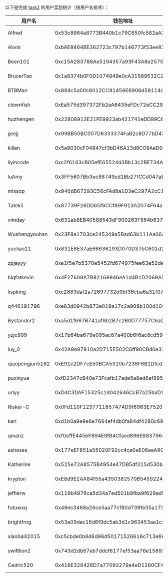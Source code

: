 以下是完成 [task2](../task/task2.md) 的用户奖励统计（按用户名排序）：


|    用户名     | 钱包地址                                   | tx                                                                                                                 |
|---------------|--------------------------------------------|--------------------------------------------------------------------------------------------------------------------|
| Alfred        | 0x53c8984a8773B440b1c79C650fc582aA38Cc5041 | [0.5 MON](https://testnet.monadexplorer.com/tx/0x87633c9a52ca0ddedcae1b3e9a2c3168da6151839b3e945cf895092c50c5a665) | 
| Alivin        | 0xbAE8464BE362723c797b146773f53ee879794623 | [0.5 MON](https://testnet.monadexplorer.com/tx/0x1294b0d2f1886959bfe43b2b3bd5f9261fcb83396cb4d20976a6edfe7433df01) |
| Been101       | 0xc15A283788Ae5194357a93F43A8e257046235cfd | [0.5 MON](https://testnet.monadexplorer.com/tx/0x70b12d0217a3da99fff4c6a000b7d0cc5e7cbce9c456cbe44c2cc315eef9b842) |
| BrucerTao     | 0x1a8374b0F0D1074849e0cA31589532C2ad2806d8 | [0.5 MON](https://testnet.monadexplorer.com/tx/0x3e096c9c7f9e7cc8ad9c0e78f6fc0b783e85e04a4018b5ef181b85e22c0c5dfb) |
| BTBMan        | 0x884c5a00c8012CC91456E6906d58114c0d1B6F0B | [0.5 MON](https://testnet.monadexplorer.com/tx/0xb7cdd6a6aef46fa9912f74a8709b1b3f9f6cf6b98a80c6ffd8edb3a5fda15a0d) |
| clownfish     | 0xEa575d397372Fb2eA6435eFDc72eCC29BecfC396 | [0.5 MON](https://testnet.monadexplorer.com/tx/0xf375d7b48e6907a1b2611dd620bcbd647e0700fd7c2f735faa6d26cd301dd5b9) |
| huzhengen     | 0x22808912E21FE9923ab421741eDD99C611A2661C | [0.5 MON](https://testnet.monadexplorer.com/tx/0x82120dba5eca96e5c5f75702b8c8d03e30afd18ee83a541e4d4675ab4fa79099) |
| jjeejj        | 0x99BB50BC007D6333374FaB2c8D77bD43Fe9Ce2F9 | [0.5 MON](https://testnet.monadexplorer.com/tx/0xaacb572fa01d70f6cc49a7a02322e07672933c7feeb06155fd56ef48fc4cae89) |
| kilien        | 0x5a9030cF04847cf3bD46A13d8C09AeD007673E0f | [0.5 MON](https://testnet.monadexplorer.com/tx/0x75b7f861c648a6801e3a0d76a994f585bffbdd626cf73fb6c522b55acba94fed) |
| liyincode     | 0xc2f6163cB05efE65524d3Bb13c2BE734A6916385 | [0.5 MON](https://testnet.monadexplorer.com/tx/0xd7876abbb2df740575dd26562aef41be45d9cbcc4d9e5b63b268784d3a30e775) |
| luAmy         | 0x3FF5607Bb3ec88749ed1Bb27fCCd047aBf60619e | [0.5 MON](https://testnet.monadexplorer.com/tx/0x2dc087ddfff67f932e15b6698915ba6cf719dd9896f98340fa35bbf93bc68e29) |
| missop        | 0x940dB67293C56cFAd8a1D3eC297A2cC1A4b10e4B | [0.5 MON](https://testnet.monadexplorer.com/tx/0x4cca63160a27a1ca700d266ed6326c83ad1bc5b11e78a0cf0c5273c4b4d0d4a6) |
| Tatekii       | 0x87739F26DD65f6CCf89F913A2074F64a6aC710E3 | [0.5 MON](https://testnet.monadexplorer.com/tx/0x13fc67e7b2898bc2f3f4072cfe772bde215bd50d471a2f37fc4902227301fcb5) |
| vimday        | 0x631ab8EB40588543dF900263F864b6376d56A587 | [0.5 MON](https://testnet.monadexplorer.com/tx/0xc4785545a6f2d0056d2f3ab580d3484a3516d72ad36bb836e927fd2d9111360f) |
| Wushengyouhan | 0x23F8a1703ce245349a5Bad63b111Aa06ada7bB30 | [0.5 MON](https://testnet.monadexplorer.com/tx/0xd168474ff323b0ba947a02db75953e7be2cd4206e5138095a66532c7e7763c91) |
| yueliao11     | 0x831E8E37aE66636193D070D37bC601d1F30fE0B9 | [0.5 MON](https://testnet.monadexplorer.com/tx/0x17edb59bbe281175088cde2903f5f8699612411cb533fca2e1e879de5b95ed1f) |
| zpjayyy       | 0xe1f5e7b5370e5452fd674975fee63e52de283545 | [0.5 MON](https://testnet.monadexplorer.com/tx/0xe6b83cc7e35feb7f9b6017e3f27766189c28361def6e9444792f3a90c9cce3b0) |
| bigfatkevin   | 0x4F27608A7B82169946eA1d4B1D2069A52BA446aC | [0.5 MON](https://testnet.monadexplorer.com/tx/0x9dcb226d3dfd0d24568a2f43d25a7a0a66a159d96f19b3a4bd6624bad0f7d4d4) |
| lispking      | 0xc2883daf2a72697732d9bf36cba6a31f07c4d472 | [0.5 MON](https://testnet.monadexplorer.com/tx/0x2146c1525adb582793b6580ce9af9974e689a41763e098de783cb723597d05a7) |
| q446191796    | 0xe83d0942b873e019a17c2a908b100d1051387ca3 | [0.5 MON](https://testnet.monadexplorer.com/tx/0xd70fc6ed22ad719028dba34f6f922c381b96b7fdd35bc6b4fdd5cd7380718b3b) |
| Bystander2    | 0xa5d1f687B741af9b2B7c2B0D77757C6a0De69055 | [0.5 MON](https://testnet.monadexplorer.com/tx/0xac7f57e36745d88cca9fa5fea5b0f04c831fd2896ec8215133f9153236155bc4) |
| yzjc999       | 0x17b64ba679e095ac87a400b6f6ac8cd591b517f9 | [0.5 MON](https://testnet.monadexplorer.com/tx/0xd5631301781f3efbff85b96dacfa70191f0231a815c5e5cce07e979354b3540c) |
| luy_0         | 0x42A9e87810a2D715E502C6ff90CBd0e31d40df21 | [0.5 MON](https://testnet.monadexplorer.com/tx/0x4874b4a2a66b06ea2f3d348e30fc5f2b6f3d378af1d594be40465d5f08736445) |
| qiaopengjun5162| 0xE91e2DF7cE50BCA5310b7238F6B1Dfcd15566bE5 | [0.5 MON](https://testnet.monadexplorer.com/tx/0x43f2ae02d19edc5ae431faaf55642cf4c3743db2c7fa34daa7257c73396b5dfc) |
| puxinyue      | 0xfD2347cB40e73Fcafb17ade5a8ed6af895eD1c5c | [0.5 MON](https://testnet.monadexplorer.com/tx/0x9c72802674f89beeea01f2ff93d37cadc34f81e875e6e9d2ea3dc248b497ad91) |
| urlyy         | 0xDdC3DAF15325c1d042646CcB7a25baD1FFB7f1bd | [0.5 MON](https://testnet.monadexplorer.com/tx/0xbf58c3cfccdd5ac31f2b0ede53235e5c48dc0342f31ed4301ec3ab3eba197249) |
| Risker-C      | 0x0Fd110F1237711857474D9f6963E75206798fB91 | [0.5 MON](https://testnet.monadexplorer.com/tx/0x2de28c802be4f30f1a2dae5c82a55c90bbd28c4c68b4104cdf37522a18b79a8e) |
| karl          | 0xd1b0a9e9e6e7664ef4db0fa84df4280c69333333 | [0.5 MON](https://testnet.monadexplorer.com/tx/0x2336d29e9b89a5e70a6542a194fd56df00fb422f30128c35a3cc0019d7bc8222) |
| qmanz         | 0xf0effE445bF894E9fB4Cfaed896E8837964Ba223 | [0.5 MON](https://testnet.monadexplorer.com/tx/0xd1ff51592b7526c516ce0ba13c8e30c028ad128af5d796a83f673ac08c4eff59) |
| asheses       | 0x177eEF851a55020F92cc4ce0eE06eeA9062cf34B | [0.5 MON](https://testnet.monadexplorer.com/tx/0x9ad9e891458e05efca5c501b1515160980e43441dc58a08ba8f615f970631baa) |
| Katherine     | 0x525e72A8575B4954e47DB5df315d530bbF49Ec59 | [0.5 MON](https://testnet.monvision.io/tx/0x1a9e500da262ea0915c9c6f9c87a6ddc8217ea16a38b17566d6a2fd5c1368714) |
| krypton       | 0xE8d9E2AA84f55a4350382570B545922405Cdb493 | [0.5 MON](https://testnet.monadexplorer.com/tx/0xf46702e4aee7ccf49333ba46833a912f57a58dca18effe4bf90fdf6af35d6d39) |
| jeffierw      | 0x119b4976ca5d34a7ed501b8fba9f629ad58a4435 | [0.5 MON](https://testnet.monadexplorer.com/tx/0x0ec82cb0082f0a8167a2ce3840b2d22f416c365600889c1986c8b53e810c5834) |
| futuwxq       | 0x48ec3468a26ce5aa77cf80d739fe35a1735304e1 | [0.5 MON](https://testnet.monadexplorer.com/tx/0x5bab0d905661158f859114fb71ddebf05b7abec7758f1dc49323fe8c5dbae43a) |
| brightfrog    | 0x53a09dac16d6f9dc5ab3d1c963453aa1c268cd5c | [0.5 MON](https://testnet.monadexplorer.com/tx/0x8c30f0d0cb3ebd90bd68d63efe797aa3e6d35743e1ef8d5bd00a9fd9c31050d2) |
| xiaobaili2015 | 0xc5cbde0b8d6d96d50171526616c713e66861c363 | [0.5 MON](https://testnet.monadexplorer.com/tx/0x4552875ad78293448c513d1ca5d23cd68bc65c46cb5829af45b6748544b9d7c1) |
| swiftlion2    | 0x743d2db67eb7ddcf6177ef53aa76e15893e1ece6 | [0.5 MON](https://testnet.monadexplorer.com/tx/0x6652234f4271d78ca66fb6a0781db94e77c226657028bd4efe1d2beb7a438bf6) |
| Cedric520     | 0x418E326426D7a77092279a4eD1260CF446F071f1 | [0.5 MON](https://testnet.monadexplorer.com/tx/0x124d435cfd30984a4c4bb45b544c334bcb959c929add4d7ce60f1e0532ba5137) |
